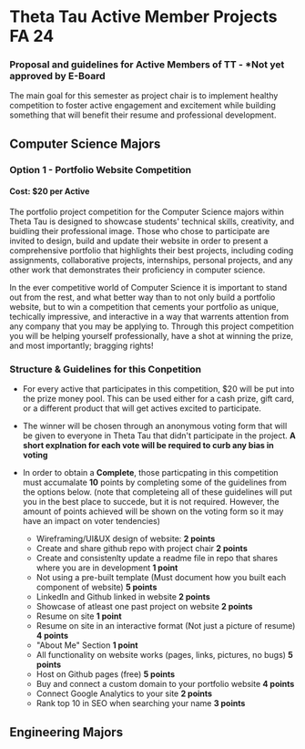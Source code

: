 # Theta Tau Active Member Projects FA 24

### Proposal and guidelines for Active Members of TT - ***Not yet approved by E-Board**
The main goal for this semester as project chair is to implement healthy competition to foster active engagement and excitement while building something that will benefit their resume and professional development.

## Computer Science Majors
### Option 1 - Portfolio Website Competition 
#### Cost: $20 per Active 
The portfolio project competition for the Computer Science majors within Theta Tau is designed to showcase students' technical skills, creativity, and buidling their professional image. Those who chose to participate are invited to design, build and update their website in order to present a comprehensive portfolio that highlights their best projects, including coding assignments, collaborative projects, internships, personal projects, and any other work that demonstrates their proficiency in computer science.

In the ever competitive world of Computer Science it is important to stand out from the rest, and what better way than to not only build a portfolio website, but to win a competition that cements your portfolio as unique, techically impressive, and interactive in a way that warrents attention from any company that you may be applying to. Through this project competition you will be helping yourself professionally, have a shot at winning the prize, and most importantly; bragging rights!

### Structure & Guidelines for this Conpetition
- For every active that participates in this competition, $20 will be put into the prize money pool. This can be used either for a cash prize, gift card, or a different product that will get actives excited to participate.
  
- The winner will be chosen through an anonymous voting form that will be given to everyone in Theta Tau that didn't participate in the project. **A short explnation for each vote will be required to curb any bias in voting**

- In order to obtain a **Complete**, those particpating in this competition must accumalate **10** points by completing some of the guidelines from the options below. (note that completeing all of these guidelines will put you in the best place to succede, but it is not required. However, the amount of points achieved will be shown on the voting form so it may have an impact on voter tendencies)

  - Wireframing/UI&UX design of website: **2 points**
  - Create and share github repo with project chair **2 points**
  - Create and consistenlty update a readme file in repo that shares where you are in development **1 point**
  - Not using a pre-built template (Must document how you built each component of website) **5 points**
  - LinkedIn and Github linked in website **2 points**
  - Showcase of atleast one past project on website **2 points**
  - Resume on site **1 point**
  - Resume on site in an interactive format (Not just a picture of resume) **4 points**
  - "About Me" Section **1 point**
  - All functionality on website works (pages, links, pictures, no bugs) **5 points**
  - Host on Github pages (free) **5 points**
  - Buy and connect a custom domain to your portfolio website **4 points**
  - Connect Google Analytics to your site **2 points**
  - Rank top 10 in SEO when searching your name **3 points**



## Engineering Majors 

